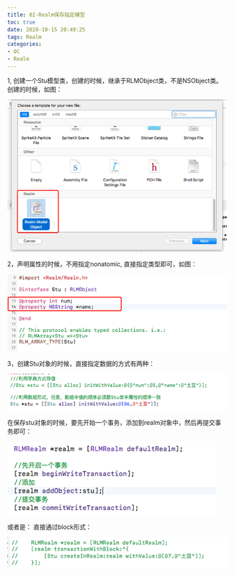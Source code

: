 ```yaml
---
title: 02-Realm保存指定模型
toc: true
date: 2020-10-15 20:49:25
tags: Realm
categories:
- OC
- Realm
---
```




1, 创建一个Stu模型类，创建的时候，继承于RLMObject类，不是NSObject类。创建的时候，如图：

![](02-Realm保存指定模型/02_001.png)

2，声明属性的时候，不用指定nonatomic, 直接指定类型即可，如图：

![](02-Realm保存指定模型/02_002.png)

3，创建Stu对象的时候，直接指定数据的方式有两种：

![](02-Realm保存指定模型/02_003.png)

在保存stu对象的时候，要先开始一个事务，添加到realm对象中，然后再提交事务即可：

![](02-Realm保存指定模型/02_004.png)

或者是： 直接通过block形式：

![](02-Realm保存指定模型/02_005.png)
